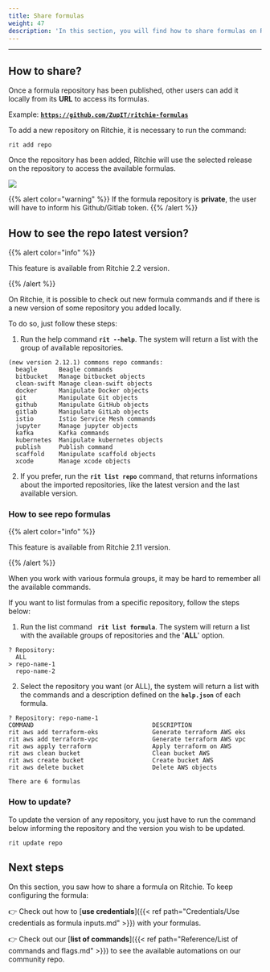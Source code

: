 ```yaml
---
title: Share formulas
weight: 47
description: 'In this section, you will find how to share formulas on Ritchie.'
---
```


---

## How to share?

Once a formula repository has been published, other users can add it locally from its **URL** to access its formulas.

Example: [**`https://github.com/ZupIT/ritchie-formulas`**](https://github.com/ZupIT/ritchie-formulas)

To add a new repository on Ritchie, it is necessary to run the command:

```text
rit add repo
```

Once the repository has been added, Ritchie will use the selected release on the repository to access the available formulas.

![](/shared/rit-share-formula.gif)

{{% alert color="warning" %}}
If the formula repository is **private**, the user will have to inform his Github/Gitlab token.
{{% /alert %}}

## How to see the repo latest version?

{{% alert color="info" %}}

This feature is available from Ritchie 2.2 version.

{{% /alert %}}

On Ritchie, it is possible to check out new formula commands and if there is a new version of some repository you added locally.

To do so, just follow these steps:

1. Run the help command **`rit --help`**. The system will return a list with the group of available repositories.

```text
(new version 2.12.1) commons repo commands:
  beagle      Beagle commands
  bitbucket   Manage bitbucket objects
  clean-swift Manage clean-swift objects
  docker      Manipulate Docker objects
  git         Manipulate Git objects
  github      Manipulate GitHub objects
  gitlab      Manipulate GitLab objects
  istio       Istio Service Mesh commands
  jupyter     Manage jupyter objects
  kafka       Kafka commands
  kubernetes  Manipulate kubernetes objects
  publish     Publish command
  scaffold    Manipulate scaffold objects
  xcode       Manage xcode objects
```

   2. If you prefer, run the **`rit list repo`** command, that returns informations about the imported repositories, like the latest version and the last available version.

### How to see repo formulas

{{% alert color="info" %}}

This feature is available from Ritchie 2.11 version. 

{{% /alert %}}

When you work with various formula groups, it may be hard to remember all the available commands. 

If you want to list formulas from a specific repository, follow the steps below:

1. Run the list command **` rit list formula`**. The system will return a list with the available groups of repositories and the  '**ALL**' option.

```text
? Repository:
  ALL
> repo-name-1
  repo-name-2
  ```

2. Select the repository you want (or ALL), the system will return a list with the commands and a description defined on the **`help.json`** of each formula.

```text
? Repository: repo-name-1
COMMAND                                 DESCRIPTION
rit aws add terraform-eks               Generate terraform AWS eks
rit aws add terraform-vpc               Generate terraform AWS vpc
rit aws apply terraform                 Apply terraform on AWS
rit aws clean bucket                    Clean bucket AWS
rit aws create bucket                   Create bucket AWS
rit aws delete bucket                   Delete AWS objects

There are 6 formulas
```

### How to update?

To update the version of any repository, you just have to run the command below informing the repository and the version you wish to be updated.

```text
rit update repo
```

## Next steps

On this section, you saw how to share a formula on Ritchie. To keep configuring the formula:

👉 Check out how to [**use credentials**]({{< ref path="Credentials/Use credentials as formula inputs.md" >}}) with your formulas.

👉 Check out our [**list of commands**]({{< ref path="Reference/List of commands and flags.md" >}}) to see the available automations on our community repo.
